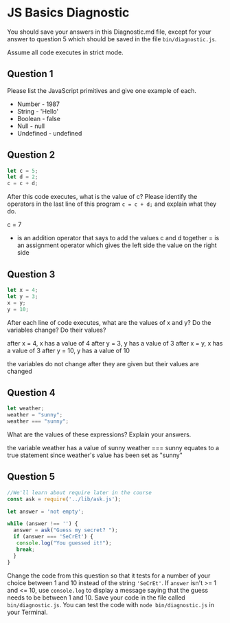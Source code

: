 # JS Basics Diagnostic

You should save your answers in this Diagnostic.md file, except for your answer to
question 5 which should be saved in the file `bin/diagnostic.js`.

Assume all code executes in strict mode.

## Question 1

Please list the JavaScript primitives and give one example of each.

- Number - 1987
- String - 'Hello'
- Boolean - false
- Null - null
- Undefined - undefined

## Question 2

```js
let c = 5;
let d = 2;
c = c + d;

```

After this code executes, what is the value of c?  Please identify the operators in the last line of this program `c = c + d;` and explain what they do.

c = 7
+ is an addition operator that says to add the values c and d together
= is an assignment operator which gives the left side the value on the right side

## Question 3

```js
let x = 4;
let y = 3;
x = y;
y = 10;
```

After each line of code executes, what are the values of x and y?  Do the variables change?  Do their values?

<!-- solution below -->
after x = 4, x has a value of 4
after y = 3, y has a value of 3
after x = y, x has a value of 3
after y = 10, y has a value of 10

the variables do not change after they are given but their values are changed

## Question 4

```js
let weather;
weather = "sunny";
weather === "sunny";
```

What are the values of these expressions?  Explain your answers.

the variable weather has a value of sunny
weather === sunny equates to a true statement since weather's value has been set as "sunny"


## Question 5

```js
//We'll learn about require later in the course
const ask = require('../lib/ask.js');

let answer = 'not empty';

while (answer !== '') {
  answer = ask("Guess my secret? ");
  if (answer === 'SeCrEt') {
   console.log("You guessed it!");
   break;
  }
}
```

Change the code from this question so that it tests for a number of your choice
between 1 and 10 instead of the string `'SeCrEt'`.  If `answer` isn't >= 1 and
<= 10, use `console.log` to display a message saying that the guess needs to
be between 1 and 10.  Save your code in the file called `bin/diagnostic.js`.
You can test the code with `node bin/diagnostic.js` in your Terminal.
